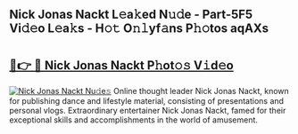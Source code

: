## Nick Jonas Nackt L𝚎a𝚔ed N𝚞𝚍e - Part-5F5 Vi𝚍𝚎o L𝚎a𝚔s - H𝚘𝚝 O𝚗𝚕yf𝚊ns P𝚑𝚘tos aqAXs

# <h2><a href="http://kf25sv.oniu.top/?m=Nick+Jonas+Nackt">🔗👉 🔴 Nick Jonas Nackt P𝚑ot𝚘𝚜 V𝚒d𝚎o</a></h2>

[![Nick Jonas Nackt Nu𝚍e𝚜](https://i.imgur.com/0qMVB7G.gif)](http://kf25sv.oniu.top/?m=Nick+Jonas+Nackt)
Online thought leader Nick Jonas Nackt, known for publishing dance and lifestyle material, consisting of presentations and personal vlogs. Extraordinary entertainer Nick Jonas Nackt, famed for their exceptional skills and accomplishments in the world of amusement.  
